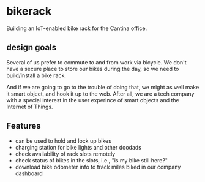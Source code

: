 bikerack
========

Building an IoT-enabled bike rack for the Cantina office.

## design goals

Several of us prefer to commute to and from work via bicycle. We don't have a secure place to store our bikes during the day, so we need to build/install a bike rack.

And if we are going to go to the trouble of doing that, we might as well make it smart object, and hook it up to the web. After all, we are a tech company with a special interest in the user experince of smart objects and the Internet of Things.

## Features

* can be used to hold and lock up bikes
* charging station for bike lights and other doodads
* check availability of rack slots remotely
* check status of bikes in the slots, i.e., "is my bike still here?"
* download bike odometer info to track miles biked in our company dashboard

